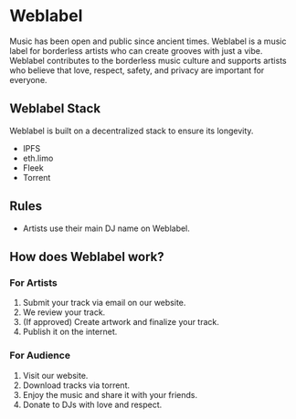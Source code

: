 # Weblabel
Music has been open and public since ancient times. Weblabel is a music label for borderless artists who can create grooves with just a vibe. Weblabel contributes to the borderless music culture and supports artists who believe that love, respect, safety, and privacy are important for everyone.

## Weblabel Stack
Weblabel is built on a decentralized stack to ensure its longevity.

- IPFS
- eth.limo
- Fleek
- Torrent

## Rules
- Artists use their main DJ name on Weblabel.

## How does Weblabel work?

### For Artists
1. Submit your track via email on our website.
2. We review your track.
3. (If approved) Create artwork and finalize your track.
4. Publish it on the internet.

### For Audience
1. Visit our website.
2. Download tracks via torrent.
3. Enjoy the music and share it with your friends.
4. Donate to DJs with love and respect.
